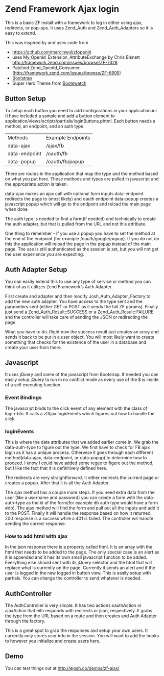 # Zend Framework Ajax login
This is a basic ZF install with a framework to log in either using ajax, redirects, or pop-ups. It uses Zend_Auth and Zend_Auth_Adapters so it is easy to extend.

This was inspired by and uses code from 

*  https://github.com/marcinwol/zfopenid 
*  uses My_OpenId_Extension_AttributeExchange by Chris Bisnett http://framework.zend.com/issues/browse/ZF-7328
*  Patched Zend_OpenId_Consumer (http://framework.zend.com/issues/browse/ZF-6905)
*  [Bootstrap](http://twitter.github.com/bootstrap/)
*  Super Hero Theme from [Bootswatch](http://bootswatch.com/superhero/)

## Button Setup
To setup each button you need to add configurations in your application.ini (I have included a sample and add a button element to application/views/scripts/partials/loginButtons.phtml. Each button needs a method, an endpoint, and an auth type. 

<table>
<tr><td>Methods</td>		<td>Example Endpoints</td></tr>
<tr><td>data-ajax</td> 		<td>/ajax/fb</td></tr>
<tr><td>data-endpoint</td>		<td>/oauth/fb</td></tr>
<tr><td>data-popup</td>		<td>/oauth/fb/popup</td></tr>
</table>

There are routes in the application that map the type and the method based on what you put here. These methods and types are pulled in javascript and the appropriate action is taken. 

data-ajax makes an ajax call with optional form inputs
data-endpoint redirects the page to (most likely) and oauth endpoint
data-popup creates a javascript popup which will go to the endpoint and reload the main page when done

The auth type is needed to find a form(if needed) and technically to create the auth adapter, but that is pulled from the URL and not this attribute.

One thing to remember - if you use a popup you have to set the method at the end of the endpoint (for example /oauth/google/popup). If you do not do this the application will reload the page in the popup instead of the main page. The use is still authenticated as the session is set, but you will not get the user experience you are expecting.

## Auth Adapter Setup
You can easily extend this to use any type of service or method you can think of as it utilizes Zend Framework’s Auth Adapter. 

First create and adapter and then modify Josh_Auth_Adapter_Factory to add the new auth adapter. You have access to the type sent and the parameters sent (either GET or POST as it sends the full ZF params). Finally just send a Zend_Auth_Result::SUCCESS or a Zend_Auth_Result::FAILURE and the controller will take care of sending the JSON or redirecting the page. 

What you have to do. Right now the success result just creates an array and sends it back to be put in a user object. You will most likely want to create something that checks for the existence of the user in a database and create your user from there.

## Javascript
It uses jQuery and some of the javascript from Bootstrap. If needed you can easily setup jQuery to run in no conflict mode as every use of the $ is inside of a self executing function. 

### Event Bindings
The javascript binds to the click event of any element with the class of login-btn. It calls a zfAjax.loginEvents which figures out how to handle the click

### loginEvents
This is where the data attributes that we added earlier come in. We grab the data-auth-type to figure out the type. We first have to check for FB ajax login as it has a unique process. Otherwise it goes through each different method(data-ajax, data-endpoint, or data-popup) to determine how to proceed. I know I could have added some regex to figure out the method, but I like the fact that it is definitively defined here.

The redirects are very straightforward. It either redirects the current page or creates a popup. After that it is all the Auth Adapter.

The ajax method has a couple more steps. If you need extra data from the user (like a username and password) you can create a form with the data-auth-type as the id of the form(for example db auth type would have a form #db). The ajax method will find the form and pull out all the inputs and add it to the POST. Finally it will handle the response based on how it returned, 200 response is a success while a 401 is failed. The controller will handle sending the correct response.

### How to add html with ajax
In the json response there is a property called html. It is an array with the html that needs to be added to the page. The only special case is an alert as it is appended and it has its own small javascript function to be added. Everything else should sent with its jQuery selector and the html that will replace what is currently on the page. Currently it sends an alert and if the user is logged in the new logged in button view. This is easily setup with partials. You can change the controller to send whatever is needed. 

## AuthController
The AuthController is very simple. It has two actions oauthAction or ajaxAction that eith responds with redirects or json, respectively. It grabs the type from the URL based on a route and then creates and Auth Adapter through the factory. 

This is a great spot to grab the responses and setup your own users. It currently only stores user info in the session. You will want to add the hooks to however you initialize and create users here.

## Demo
You can test things out at http://ejosh.co/demos/zf-ajax/